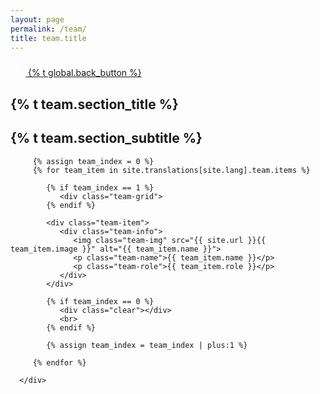 ```yaml
---
layout: page
permalink: /team/
title: team.title
---
```


<section class="main-content">
   <div class="goback">
      <a href="{{ site.url }}/{{ site.lang }}" class="go-back">
         <svg width="24" height="24" viewBox="0 0 34 34" class="back-icon">
            <path fill="#FFFFFF" d="M17,33.5C7.9,33.5,0.5,26.1,0.5,17C0.5,7.9,7.9,0.5,17,0.5c9.1,0,16.5,7.4,16.5,16.5
               C33.5,26.1,26.1,33.5,17,33.5z M17,1.5C8.5,1.5,1.5,8.5,1.5,17s7,15.5,15.5,15.5s15.5-7,15.5-15.5S25.5,1.5,17,1.5z"></path>
            <path fill-rule="evenodd" clip-rule="evenodd" fill="#FFFFFF" d="M15.8,10c-0.3-0.3-0.8-0.3-1.1,0l-6.3,6.3c-0.3,0.3-0.3,0.8,0,1.1
               l6.3,6.2c0.3,0.3,0.8,0.3,1.1,0s0.3-0.8,0-1.1l-5-5h14.4c0.4,0,0.8-0.3,0.8-0.8S25.7,16,25.2,16H10.8l5-5
               C16.1,10.7,16.1,10.3,15.8,10z"></path>
         </svg>
         <span>
         {% t global.back_button %}
         </span>
      </a>
   </div>

   <div class="page-box-content team-container">
      <div class="page-box-content-padding">
         <h1 class="page-box-content-title">{% t team.section_title %}</h1>
         <h2 class="page-box-content-title">{% t team.section_subtitle %}</h2>

         {% assign team_index = 0 %}
         {% for team_item in site.translations[site.lang].team.items %}

            {% if team_index == 1 %}
               <div class="team-grid">
            {% endif %}

            <div class="team-item">
               <div class="team-info">
                  <img class="team-img" src="{{ site.url }}{{ team_item.image }}" alt="{{ team_item.name }}">
                  <p class="team-name">{{ team_item.name }}</p>
                  <p class="team-role">{{ team_item.role }}</p>
               </div>
            </div>

            {% if team_index == 0 %}
               <div class="clear"></div>
               <br>
            {% endif %}

            {% assign team_index = team_index | plus:1 %}

         {% endfor %}

      </div>
   </div>

</div>
</section>
